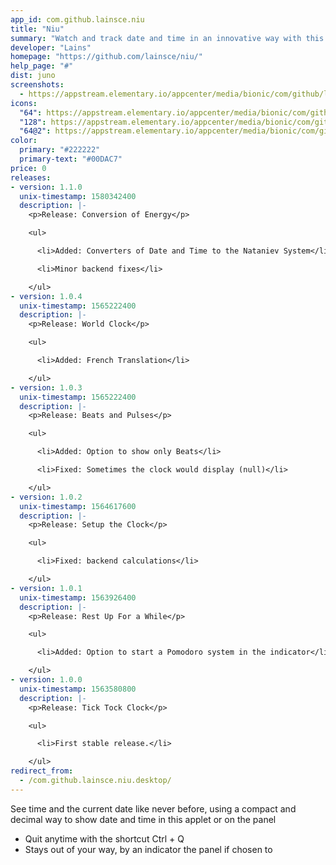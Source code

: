 ```yaml
---
app_id: com.github.lainsce.niu
title: "Niu"
summary: "Watch and track date and time in an innovative way with this handy applet"
developer: "Lains"
homepage: "https://github.com/lainsce/niu/"
help_page: "#"
dist: juno
screenshots:
  - https://appstream.elementary.io/appcenter/media/bionic/com/github/lainsce.niu/F45A2AFA17724215862E7BB643793F0D/screenshots/image-1_orig.png
icons:
  "64": https://appstream.elementary.io/appcenter/media/bionic/com/github/lainsce.niu/F45A2AFA17724215862E7BB643793F0D/icons/64x64/com.github.lainsce.niu_com.github.lainsce.niu.png
  "128": https://appstream.elementary.io/appcenter/media/bionic/com/github/lainsce.niu/F45A2AFA17724215862E7BB643793F0D/icons/128x128/com.github.lainsce.niu_com.github.lainsce.niu.png
  "64@2": https://appstream.elementary.io/appcenter/media/bionic/com/github/lainsce.niu/F45A2AFA17724215862E7BB643793F0D/icons/64x64@2/com.github.lainsce.niu_com.github.lainsce.niu.png
color:
  primary: "#222222"
  primary-text: "#00DAC7"
price: 0
releases:
- version: 1.1.0
  unix-timestamp: 1580342400
  description: |-
    <p>Release: Conversion of Energy</p>

    <ul>

      <li>Added: Converters of Date and Time to the Nataniev System</li>

      <li>Minor backend fixes</li>

    </ul>
- version: 1.0.4
  unix-timestamp: 1565222400
  description: |-
    <p>Release: World Clock</p>

    <ul>

      <li>Added: French Translation</li>

    </ul>
- version: 1.0.3
  unix-timestamp: 1565222400
  description: |-
    <p>Release: Beats and Pulses</p>

    <ul>

      <li>Added: Option to show only Beats</li>

      <li>Fixed: Sometimes the clock would display (null)</li>

    </ul>
- version: 1.0.2
  unix-timestamp: 1564617600
  description: |-
    <p>Release: Setup the Clock</p>

    <ul>

      <li>Fixed: backend calculations</li>

    </ul>
- version: 1.0.1
  unix-timestamp: 1563926400
  description: |-
    <p>Release: Rest Up For a While</p>

    <ul>

      <li>Added: Option to start a Pomodoro system in the indicator</li>

    </ul>
- version: 1.0.0
  unix-timestamp: 1563580800
  description: |-
    <p>Release: Tick Tock Clock</p>

    <ul>

      <li>First stable release.</li>

    </ul>
redirect_from:
  - /com.github.lainsce.niu.desktop/
---
```


<p>See time and the current date like never before, using a compact and decimal way to show date and time in this applet or on the panel</p>
<ul>
  <li>Quit anytime with the shortcut Ctrl + Q</li>
  <li>Stays out of your way, by an indicator the panel if chosen to</li>
</ul>